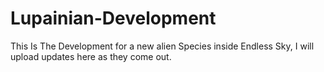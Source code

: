 # Lupainian-Development
This Is The Development for a new alien Species inside Endless Sky, I will upload updates here as they come out.
